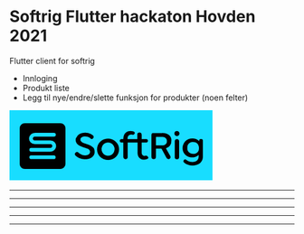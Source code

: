 # Softrig Flutter hackaton Hovden 2021
Flutter client for softrig
 - Innloging
 - Produkt liste
 - Legg til nye/endre/slette funksjon for produkter (noen felter)


![alt text](https://github.com/GBKvam/SoftrigFlutter/blob/main/assets/softrig.png)

-------
-------
-------
-------
-------

